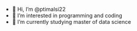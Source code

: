 - 👋 Hi, I’m @ptimalsi22
- 👀 I’m interested in programming and coding
- 🌱 I’m currently studying master of data science


<!---
ptimalsi22/ptimalsi22 is a ✨ special ✨ repository because its `README.md` (this file) appears on your GitHub profile.
You can click the Preview link to take a look at your changes.
--->
